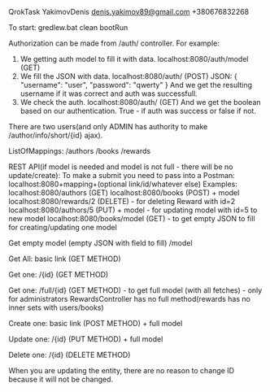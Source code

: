 QrokTask
YakimovDenis
denis.yakimov89@gmail.com
+380676832268

To start:
gredlew.bat clean bootRun

Authorization can be made from /auth/ controller.
For example:
1) We getting auth model to fill it with data.
localhost:8080/auth/model (GET)
2) We fill the JSON with data.
localhost:8080/auth/ (POST)
JSON:
{
    "username": "user",
    "password": "qwerty"
}
And we get the resulting username if it was correct and auth was successfull.
3) We check the auth.
localhost:8080/auth/ (GET)
And we get the boolean based on our authentication. True - if auth was success or false if not.

There are two users(and only ADMIN has authority to make /author/info/short/{id} ajax).

ListOfMappings:
/authors
/books
/rewards

REST API(if model is needed and model is not full - there will be no update/create):
To make a submit you need to pass into a Postman: localhost:8080+mapping+(optional link/id/whatever else)
Examples:
localhost:8080/authors (GET)
localhost:8080/books (POST) + model
localhost:8080/rewards/2 (DELETE) - for deleting Reward with id=2
localhost:8080/authors/5 (PUT) + model - for updating model with id=5 to new model
localhost:8080/books/model (GET) - to get empty JSON to fill for creating/updating one model

Get empty model (empty JSON with field to fill)
/model

Get All:
basic link (GET METHOD)

Get one:
/{id} (GET METHOD)

Get one:
/full/{id} (GET METHOD) - to get full model (with all fetches) - only for administrators
RewardsController has no full method(rewards has no inner sets with users/books)

Create one:
basic link (POST METHOD) + full model

Update one:
/{id} (PUT METHOD) + full model

Delete one:
/{id} (DELETE METHOD)

When you are updating the entity, there are no reason to change ID because it will not be changed.